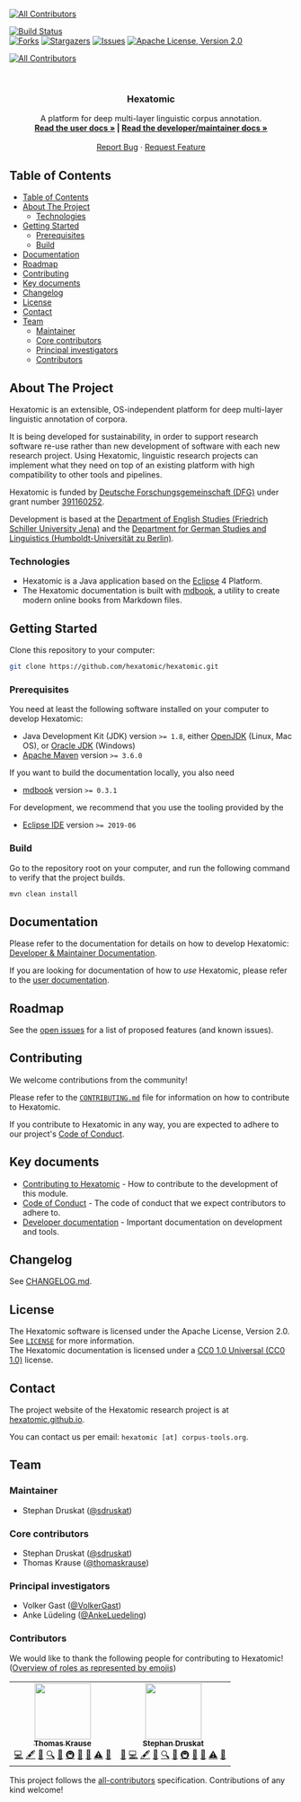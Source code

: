 <!-- PROJECT SHIELDS -->
<!-- ALL-CONTRIBUTORS-BADGE:START - Do not remove or modify this section -->
[![All Contributors](https://img.shields.io/badge/all_contributors-1-orange.svg?style=flat-square)](#contributors-)
<!-- ALL-CONTRIBUTORS-BADGE:END -->
<!--
*** I'm using markdown "reference style" links for readability.
*** Reference links are enclosed in brackets [ ] instead of parentheses ( ).
*** See the bottom of this document for the declaration of the reference variables
*** for contributors-url, forks-url, etc. This is an optional, concise syntax you may use.
*** https://www.markdownguide.org/basic-syntax/#reference-style-links
-->
[![Build Status][travis-master-shield]][travis-master-url]  
[![Forks][forks-shield]][forks-url]
[![Stargazers][stars-shield]][stars-url]
[![Issues][issues-shield]][issues-url]
[![Apache License, Version 2.0][license-shield]][license-url]
<!-- ALL-CONTRIBUTORS-BADGE:START - Do not remove or modify this section -->
[![All Contributors](https://img.shields.io/badge/all_contributors-1-orange.svg?style=flat-square)](#contributors-)
<!-- ALL-CONTRIBUTORS-BADGE:END -->



<!-- PROJECT LOGO -->
<br />
<p align="center">
  <!-- <a href="https://github.com/hexatomic/hexatomic">
    <img src="images/logo.png" alt="Logo" width="80" height="80">
  </a>
  -->
  <h3 align="center">Hexatomic</h3>

  <p align="center">
    A platform for deep multi-layer linguistic corpus annotation.
    <br />
    <a href="https://hexatomic.github.io/hexatomic/user/"><strong>Read the user docs »</a> |
    <a href="https://hexatomic.github.io/hexatomic/dev/">Read the developer/maintainer docs »</strong></a>
    <br />
    <br />
    <a href="https://github.com/hexatomic/hexatomic/issues/new">Report Bug</a>
    ·
    <a href="https://github.com/hexatomic/hexatomic/issues/new">Request Feature</a>
  </p>
</p>



<!-- TABLE OF CONTENTS -->
## Table of Contents

- [Table of Contents](#table-of-contents)
- [About The Project](#about-the-project)
  - [Technologies](#technologies)
- [Getting Started](#getting-started)
  - [Prerequisites](#prerequisites)
  - [Build](#build)
- [Documentation](#documentation)
- [Roadmap](#roadmap)
- [Contributing](#contributing)
- [Key documents](#key-documents)
- [Changelog](#changelog)
- [License](#license)
- [Contact](#contact)
- [Team](#team)
  - [Maintainer](#maintainer)
  - [Core contributors](#core-contributors)
  - [Principal investigators](#principal-investigators)
  - [Contributors](#contributors)
<!--- [Acknowledgements](#acknowledgements)-->



<!-- ABOUT THE PROJECT -->
## About The Project

<!-- [![Product Name Screen Shot][product-screenshot]](https://example.com) -->

Hexatomic is an extensible, OS-independent platform for deep multi-layer linguistic annotation of corpora.

It is being developed for sustainability, in order to support research software re-use rather than new development of software with each new research project. Using Hexatomic, linguistic research projects can implement what they need on top of an existing platform with high compatibility to other tools and pipelines.

Hexatomic is funded by [Deutsche Forschungsgemeinschaft (DFG)](https://www.dfg.de/en/) under grant number [391160252](https://gepris.dfg.de/gepris/projekt/391160252?language=en).

Development is based at the [Department of English Studies (Friedrich Schiller University Jena)](https://www.iaa.uni-jena.de/en/) and the [Department for German Studies and Linguistics (Humboldt-Universität zu Berlin)](https://www.linguistik.hu-berlin.de/de).

### Technologies

- Hexatomic is a Java application based on the [Eclipse][eclipse] 4 Platform.
- The Hexatomic documentation is built with [mdbook][mdbook], a utility to create modern online books from Markdown files.



<!-- GETTING STARTED -->
## Getting Started

Clone this repository to your computer:

```sh
git clone https://github.com/hexatomic/hexatomic.git
```

### Prerequisites

You need at least the following software installed on your computer to develop Hexatomic:

- Java Development Kit (JDK) version `>= 1.8`, either [OpenJDK][openjdk] (Linux, Mac OS), or [Oracle JDK][oracle-jdk] (Windows)
- [Apache Maven][maven] version `>= 3.6.0`

If you want to build the documentation locally, you also need

- [mdbook][mdbook] version `>= 0.3.1`

For development, we recommend that you use the tooling provided by the

- [Eclipse IDE][eclipse-download] version `>= 2019-06`

### Build

Go to the repository root on your computer, and run the following command to verify that the project builds.

```bash
mvn clean install
```


<!-- USAGE EXAMPLES -->
## Documentation

Please refer to the documentation for details on how to develop Hexatomic: [Developer & Maintainer Documentation][dev-docs].

If you are looking for documentation of how to *use* Hexatomic, please refer to the [user documentation][user-docs].


<!-- ROADMAP -->
## Roadmap

See the [open issues](https://github.com/hexatomic/hexatomic/issues) for a list of proposed features (and known issues).




<!-- CONTRIBUTING -->
## Contributing

We welcome contributions from the community!

Please refer to the [`CONTRIBUTING.md`][contributing] file for information on how to contribute to Hexatomic.

If you contribute to Hexatomic in any way, you are expected to adhere to our project's [Code of Conduct][coc].

## Key documents

- [Contributing to Hexatomic][contributing] - How to contribute to the development of this module.
- [Code of Conduct][coc] - The code of conduct that we expect contributors to adhere to.
- [Developer documentation][dev-docs] - Important documentation on development and tools.


<!-- CHANGELOG -->
## Changelog

See [CHANGELOG.md][changelog].



<!-- LICENSE -->
## License

The Hexatomic software is licensed under the Apache License, Version 2.0. See [`LICENSE`](LICENSE) for more information.  
The Hexatomic documentation is licensed under a [CC0 1.0 Universal (CC0 1.0)][cc0] license.



<!-- CONTACT -->
## Contact

The project website of the Hexatomic research project is at [hexatomic.github.io][project].

You can contact us per email: `hexatomic [at] corpus-tools.org`.



<!-- TEAM -->
## Team

### Maintainer

- Stephan Druskat ([@sdruskat](https://github.com/sdruskat))

### Core contributors

- Stephan Druskat ([@sdruskat](https://github.com/sdruskat))
- Thomas Krause ([@thomaskrause](https://github.com/thomaskrause))

### Principal investigators

- Volker Gast ([@VolkerGast](https://github.com/VolkerGast))
- Anke Lüdeling ([@AnkeLuedeling](https://github.com/AnkeLuedeling))



<!-- ACKNOWLEDGEMENTS -->
<!--## Acknowledgements
- The [mdbook][mdbook] project
-->





<!-- MARKDOWN LINKS & IMAGES -->
<!-- https://www.markdownguide.org/basic-syntax/#reference-style-links -->
[contributors-shield]: https://img.shields.io/github/contributors/hexatomic/hexatomic.svg?style=flat-square
[contributors-url]: https://github.com/hexatomic/hexatomic/graphs/contributors
[forks-shield]: https://img.shields.io/github/forks/hexatomic/hexatomic.svg?style=flat-square
[forks-url]: https://github.com/hexatomic/hexatomic/network/members
[stars-shield]: https://img.shields.io/github/stars/hexatomic/hexatomic.svg?style=flat-square
[stars-url]: https://github.com/hexatomic/hexatomic/stargazers
[issues-shield]: https://img.shields.io/github/issues/hexatomic/hexatomic.svg?style=flat-square
[issues-url]: https://github.com/hexatomic/hexatomic/issues
[license-shield]: https://img.shields.io/github/license/hexatomic/hexatomic.svg?style=flat-square
[license-url]: https://github.com/hexatomic/hexatomic/blob/master/LICENSE
[product-screenshot]: images/screenshot.png
[travis-master-shield]: https://img.shields.io/travis/hexatomic/hexatomic/develop.svg?style=flat-square
[travis-master-url]: https://travis-ci.org/hexatomic/hexatomic

[eclipse-download]: https://www.eclipse.org/downloads/
[eclipse]: https://eclipse.org
[mdbook]: https://github.com/rust-lang-nursery/mdBook
[maven]: https://maven.apache.org/
[openjdk]: https://openjdk.java.net/
[oracle-jdk]: https://www.oracle.com/technetwork/java/javase/downloads/index.html

[user-docs]: https://hexatomic.github.io/hexatomic/user/
[dev-docs]: https://hexatomic.github.io/hexatomic/dev/
[contributing]: ./CONTRIBUTING.md
[coc]: ./CODE_OF_CONDUCT.md
[cc0]: https://creativecommons.org/publicdomain/zero/1.0/legalcode
[project]: https://hexatomic.github.io
[changelog]: ./CHANGELOG.md

### Contributors

We would like to thank the following people for contributing to Hexatomic!  
([Overview of roles as represented by emojis](https://allcontributors.org/docs/en/emoji-key))

<!-- ALL-CONTRIBUTORS-LIST:START - Do not remove or modify this section -->
<!-- prettier-ignore-start -->
<!-- markdownlint-disable -->
<table>
  <tr>
    <td align="center"><a href="http://u.hu-berlin.de/korpling-thomaskrause"><img src="https://avatars3.githubusercontent.com/u/2168104?v=4" width="100px;" alt=""/><br /><sub><b>Thomas Krause</b></sub></a><br /><a href="https://github.com/hexatomic/hexatomic/commits?author=thomaskrause" title="Code">💻</a> <a href="#content-thomaskrause" title="Content">🖋</a> <a href="https://github.com/hexatomic/hexatomic/commits?author=thomaskrause" title="Documentation">📖</a> <a href="#fundingFinding-thomaskrause" title="Funding Finding">🔍</a> <a href="#ideas-thomaskrause" title="Ideas, Planning, & Feedback">🤔</a> <a href="#infra-thomaskrause" title="Infrastructure (Hosting, Build-Tools, etc)">🚇</a> <a href="#question-thomaskrause" title="Answering Questions">💬</a> <a href="https://github.com/hexatomic/hexatomic/pulls?q=is%3Apr+reviewed-by%3Athomaskrause" title="Reviewed Pull Requests">👀</a> <a href="https://github.com/hexatomic/hexatomic/commits?author=thomaskrause" title="Tests">⚠️</a> <a href="#talk-thomaskrause" title="Talks">📢</a></td>
    <td align="center"><a href="http://sdruskat.net"><img src="https://avatars0.githubusercontent.com/u/3007126?v=4" width="100px;" alt=""/><br /><sub><b>Stephan Druskat</b></sub></a><br /><a href="#maintenance-sdruskat" title="Maintenance">🚧</a> <a href="https://github.com/hexatomic/hexatomic/commits?author=sdruskat" title="Code">💻</a> <a href="#content-sdruskat" title="Content">🖋</a> <a href="https://github.com/hexatomic/hexatomic/commits?author=sdruskat" title="Documentation">📖</a> <a href="#fundingFinding-sdruskat" title="Funding Finding">🔍</a> <a href="#ideas-sdruskat" title="Ideas, Planning, & Feedback">🤔</a> <a href="#infra-sdruskat" title="Infrastructure (Hosting, Build-Tools, etc)">🚇</a> <a href="#question-sdruskat" title="Answering Questions">💬</a> <a href="https://github.com/hexatomic/hexatomic/pulls?q=is%3Apr+reviewed-by%3Asdruskat" title="Reviewed Pull Requests">👀</a> <a href="https://github.com/hexatomic/hexatomic/commits?author=sdruskat" title="Tests">⚠️</a> <a href="#talk-sdruskat" title="Talks">📢</a></td>
  </tr>
</table>

<!-- markdownlint-enable -->
<!-- prettier-ignore-end -->
<!-- ALL-CONTRIBUTORS-LIST:END -->

This project follows the [all-contributors](https://github.com/all-contributors/all-contributors) specification. Contributions of any kind welcome!
